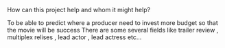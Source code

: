 How can this project help and whom it might help?

To be able to predict where a producer need to invest more budget so that the movie will be success
There are some several fields like trailer review , multiplex relises , lead actor , lead actress etc...
